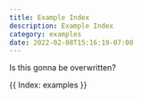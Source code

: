 ```yaml
---
title: Example Index
description: Example Index
category: examples
date: 2022-02-08T15:16:19-07:00
---
```


Is this gonna be overwritten?

{{ Index: examples }}
